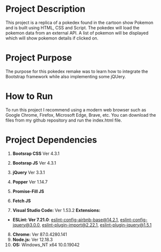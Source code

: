 # Project Description

This project is a replica of a pokedex found in the cartoon show Pokemon and is built using HTML, CSS and 
Script. The pokedex will load the pokemon data from an external API. A list of pokemon will be displayed which will show pokemon details if clicked on.

# Project Purpose

The purpose for this pokedex remake was to learn how to integrate the Bootstrap framework while also implementing some jQUery.

# How to Run

To run this project I recommend using a modern web browser such as Google Chrome, Firefox, Microsoft Edge, Brave, etc. You can download the files from my github repository and run the index.html file.

# Project Dependencies

1. **Bootsrap CSS** Ver 4.3.1
2. **Bootsrap JS** Ver 4.3.1
3. **jQuery** Ver 3.3.1
4. **Popper** Ver 1.14.7
5. **Promise-Fill JS**
6. **Fetch JS**

7. **Visual Studio Code:** Ver 1.53.2
  **Extensions:**
- **ESLint: Ver 7.21.0**: eslint-config-airbnb-base@14.2.1, eslint-config-jquery@3.0.0, eslint-plugin-import@2.22.1, eslint-plugin-jquery@1.5.1

8. **Chrome:** Ver 87.0.4280.141
9. **Node.js:** Ver 12.18.3
10. **OS:** Windows_NT x64 10.0.19042
